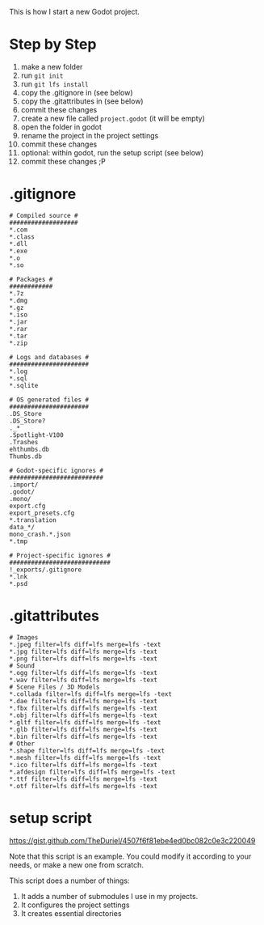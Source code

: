 This is how I start a new Godot project.
# Step by Step

1. make a new folder
2. run `git init`
3. run `git lfs install`
4. copy the .gitignore in (see below)
5. copy the .gitattributes in (see below)
6. commit these changes
7. create a new file called `project.godot` (it will be empty)
8. open the folder in godot
9. rename the project in the project settings
10. commit these changes
11. optional: within godot, run the setup script (see below) 
12. commit these changes ;P

# .gitignore
```
# Compiled source #
###################
*.com
*.class
*.dll
*.exe
*.o
*.so

# Packages #
############
*.7z
*.dmg
*.gz
*.iso
*.jar
*.rar
*.tar
*.zip

# Logs and databases #
######################
*.log
*.sql
*.sqlite

# OS generated files #
######################
.DS_Store
.DS_Store?
._*
.Spotlight-V100
.Trashes
ehthumbs.db
Thumbs.db

# Godot-specific ignores #
##########################
.import/
.godot/
.mono/
export.cfg
export_presets.cfg
*.translation
data_*/
mono_crash.*.json
*.tmp

# Project-specific ignores #
############################
!_exports/.gitignore
*.lnk
*.psd
```

# .gitattributes

```
# Images
*.jpeg filter=lfs diff=lfs merge=lfs -text
*.jpg filter=lfs diff=lfs merge=lfs -text
*.png filter=lfs diff=lfs merge=lfs -text
# Sound
*.ogg filter=lfs diff=lfs merge=lfs -text
*.wav filter=lfs diff=lfs merge=lfs -text
# Scene Files / 3D Models
*.collada filter=lfs diff=lfs merge=lfs -text
*.dae filter=lfs diff=lfs merge=lfs -text
*.fbx filter=lfs diff=lfs merge=lfs -text
*.obj filter=lfs diff=lfs merge=lfs -text
*.gltf filter=lfs diff=lfs merge=lfs -text
*.glb filter=lfs diff=lfs merge=lfs -text
*.bin filter=lfs diff=lfs merge=lfs -text
# Other
*.shape filter=lfs diff=lfs merge=lfs -text
*.mesh filter=lfs diff=lfs merge=lfs -text
*.ico filter=lfs diff=lfs merge=lfs -text
*.afdesign filter=lfs diff=lfs merge=lfs -text
*.ttf filter=lfs diff=lfs merge=lfs -text
*.otf filter=lfs diff=lfs merge=lfs -text
```

# setup script

https://gist.github.com/TheDuriel/4507f6f81ebe4ed0bc082c0e3c220049

Note that this script is an example. You could modify it according to your needs, or make a new one from scratch.

This script does a number of things:
1. It adds a number of submodules I use in my projects.
2. It configures the project settings
3. It creates essential directories